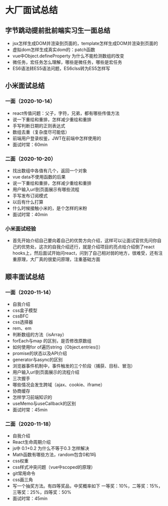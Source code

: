 # 大厂面试总结
## 字节跳动提前批前端实习生一面总结
* jsx怎样生成DOM并渲染到页面的，template怎样生成DOM并渲染到页面的
* 虚拟dom怎样生成真实dom的：patch函数
* vue中Object.defineProperty 为什么不能检测数组的改变
* 微任务，宏任务怎么理解，哪些是微任务，哪些是宏任务
* ES6语法转ES5语法问题，ES6clss转为ES5怎样写

## 小米面试总结
### 一面（2020-10-14）
* react传值问题：父子，字符，兄弟，都有哪些传值方法
* 说一下重绘和重排，怎样减少重绘和重排
* 手写判断日期的正则表达式
* 数组去重（复杂度尽可能低）
* 前端用户登录权鉴，JWT在前端中怎样使用的
* 面试时常：60min

### 二面（2020-10-20）
* 找出数组中各值有几个，返回一个对象
* vue data不使用函数的后果
* 说一下重绘和重排，怎样减少重绘和重排
* 用户输入url到页面展示有哪些流程
* 手写发布订阅模式
* 以后有什么打算
* 什么时候接触小米的，是个怎样的米粉
* 面试时常：40min

### 小米面试经验
* 首先开始介绍自己要向着自己的优势方向介绍，这样可以让面试官优先问你自己的优势处，这次的自我介绍还行，就是介绍项目的亮点给介绍倒了react hooks上，然后面试开始问react，问到了自己相对弱的地方，很难受，还有注重原理，大厂真的很爱问原理，注重基础方面

## 顺丰面试总结
### 一面（2020-11-14）
* 自我介绍
* css盒子模型
* cssBFC
* css选择器
* rem、em
* 判断数组的方法（isArray）
* forEach与map 的区别，是否修改原数组
* 如何使用for of遍历string（Object.entries()）
* promise的状态以及API介绍
* generator与async的区别
* 浏览器事件机制中，事件触发的三个阶段（捕获、目标、冒泡）
* 用户输入url到页面展示的流程介绍
* 三次握手
* 哪些情况会发生跨域（ajax、cookie、iframe）
* 协商缓存
* 怎样学习前端知识的
* useMemo与useCallback的区别
* 面试时常：45min

### 二面（2020-11-18）
* 自我介绍
* React生命周期介绍
* js中 0.1+0.2 为什么不等于0.3 怎样解决
* Math函数有哪些方法，random包含0和1吗
* css权重
* css样式冲突问题（vue中scoped的原理）
* git常用命令
* css画三角
* 写一个抽奖方法。有四等奖品，中奖概率如下 一等奖：10%，二等奖：15%，三等奖：25%，四等奖：50%
* 面试时常：45min
